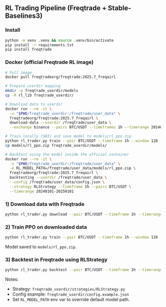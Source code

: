 ## RL Trading Pipeline (Freqtrade + Stable-Baselines3)

### Install
```bash
python -m venv .venv && source .venv/bin/activate
pip install -r requirements.txt
pip install freqtrade
```

### Docker (official Freqtrade RL image)
```bash
# Pull image
docker pull freqtradeorg/freqtrade:2025.7_freqairl

# Prepare userdir mapping
mkdir -p freqtrade_userdir/models
cp -R rl_lib freqtrade_userdir/

# Download data to userdir
docker run --rm -it \
  -v "$PWD/freqtrade_userdir:/freqtrade/user_data" \
  freqtradeorg/freqtrade:2025.7_freqairl \
  download-data --userdir /freqtrade/user_data \
  --exchange binance --pairs BTC/USDT --timeframes 1h --timerange 20140101-

# Train locally (SB3) and save model to models/rl_ppo.zip
python rl_trader.py train --pair BTC/USDT --timeframe 1h --window 128 --timesteps 200000 --arch mlp
cp models/rl_ppo.zip freqtrade_userdir/models/

# Backtest using the model inside the official container
docker run --rm -it \
  -v "$PWD/freqtrade_userdir:/freqtrade/user_data" \
  -e RL_MODEL_PATH=/freqtrade/user_data/models/rl_ppo.zip \
  freqtradeorg/freqtrade:2025.7_freqairl \
  backtesting --userdir /freqtrade/user_data \
  --config /freqtrade/user_data/config.json \
  --strategy RLStrategy --timeframe 1h --pairs BTC/USDT \
  --timerange 20240101-20250101
```

### 1) Download data with Freqtrade
```bash
python rl_trader.py download --pair BTC/USDT --timeframe 1h --timerange 20190101-20240101 --exchange binance
```

### 2) Train PPO on downloaded data
```bash
python rl_trader.py train --pair BTC/USDT --timeframe 1h --window 128 --timesteps 200000
```
Model saved to `models/rl_ppo.zip`.

### 3) Backtest in Freqtrade using RLStrategy
```bash
python rl_trader.py backtest --pair BTC/USDT --timeframe 1h --timerange 20220101-20240101
```

Notes:
- Strategy: `freqtrade_userdir/strategies/RLStrategy.py`
- Config example: `freqtrade_userdir/config.example.json`
- Set `RL_MODEL_PATH` env var to override default model path.

